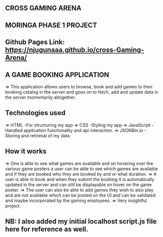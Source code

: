## ****CROSS GAMING ARENA****
## MORINGA PHASE 1 PROJECT
## Github Pages Link: https://njugunaaa.github.io/cross-Gaming-Arena/ 
## A GAME BOOKING APPLICATION
=> This application allows users to browse, book and add games to their booking catalog in the 
server and goes on to fetch, add and update data in the server momentarily altogether.


## Technologies used
=> HTML -For structuring my app
=> CSS -Styling my app
=> JavaScript -Handled application functionality and api interaction.
=> JSONBin.io - Storing and retrieval of my data
## How it works
=> One is able to see what games are available and on hovering over the various game posters a user can be able 
to see which games are available and if they are booked who they are booked by and or what duration.
=> A user is able to book and when they submit the booking it is automatically updated in the server and can still 
be displayable on hover on the game poster.
=> The user can also be able to add games they wish to also play and are not available which can be posted on the UI
and can be validated and maybe incorporated by the gaming employees.
=> Very insightful project.
## NB: I also added my initial localhost script.js file here for reference as well.
